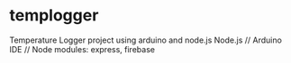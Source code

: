 # templogger
Temperature Logger project using arduino and node.js
Node.js // Arduino IDE // Node modules: express, firebase 

